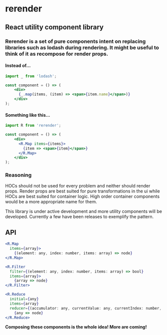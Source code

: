 # rerender

## React utility component library

### Rerender is a set of pure components intent on replacing libraries such as lodash during rendering. It might be useful to think of it as recompose for render props.

#### Instead of...

```jsx harmony
import _ from 'lodash';

const component = () => (
    <div>
      {_.map(items, (item) => <span>{item.name}</span>)}
    </div>
);
```
#### Something like this...

```jsx harmony
import R from 'rerender';

const component = () => (
    <div>
      <R.Map items={items}>
        {item => <span>{item}</span>}
      </R.Map>
    </div>
);
```

### Reasoning

HOCs should not be used for every problem and neither should render props. Render props are best suited for pure transformations in the ui while HOCs are best suited for container logic. High order container components would be a more appropriate name for them.

This library is under active development and more utility components will be developed. Currently a few have been releases to exemplify the pattern.

## API

```jsx harmony
<R.Map 
  items={array}>
    {(element: any, index: number, items: array) => node}
</R.Map> 
```
```jsx harmony
<R.Filter 
  filter={(element: any, index: number, items: array) => bool} 
  items={array}>
    {array => node}
</R.Filter>
```
```jsx harmony
<R.Reduce 
  initial={any} 
  items={array} 
  reducer={(accumulator: any, currentValue: any, currentIndex: number, items: array) => accumulator: any}>
    {any => node}
</R.Reduce>
```

**Composing these components is the whole idea! More are coming!**
